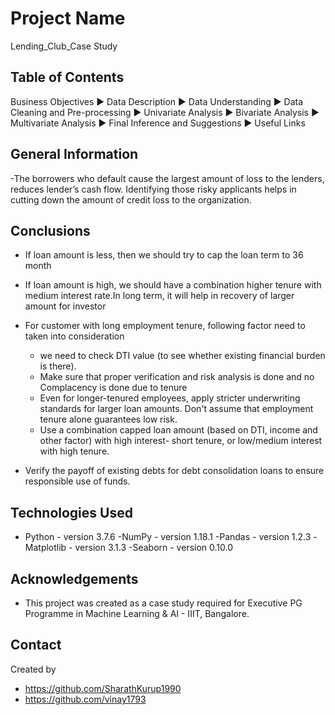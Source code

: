 # Project Name
Lending_Club_Case Study


## Table of Contents
Business Objectives
▶	Data Description
▶	Data Understanding
▶	Data Cleaning and Pre-processing
▶	Univariate Analysis
▶	Bivariate Analysis
▶	Multivariate Analysis
▶	Final Inference and Suggestions
▶	Useful Links



<!-- You can include any other section that is pertinent to your problem -->

## General Information
-The borrowers who default cause the largest amount of loss to the lenders, reduces lender’s cash flow. Identifying those risky applicants helps in cutting down the amount of credit loss to the organization. 




## Conclusions
- If loan amount is less, then we should try to cap the loan term to 36 month
- If loan amount is high, we should have a combination higher tenure with medium interest rate.In long term, it will help in recovery of larger amount for investor
- For customer with long employment tenure, following factor need to taken into consideration
     - we need to check DTI value (to see whether existing financial burden is there).
     - Make sure that proper verification and risk analysis is done and no Complacency is done due to tenure
     - Even for longer-tenured employees, apply stricter underwriting standards for larger loan amounts. Don't assume that employment tenure alone guarantees low risk.
     - Use a combination capped loan amount (based on DTI, income and other factor) with high interest- short tenure, or low/medium interest with high tenure.
       
- Verify the payoff of existing debts for debt consolidation loans to ensure responsible use of funds.


## Technologies Used
- Python - version 3.7.6
-NumPy - version 1.18.1
-Pandas - version 1.2.3
-Matplotlib - version 3.1.3
-Seaborn - version 0.10.0


## Acknowledgements

- This project was created as a case study required for Executive PG Programme in Machine Learning & AI - IIIT, Bangalore.


## Contact
Created by 
- https://github.com/SharathKurup1990
- https://github.com/vinay1793
 

